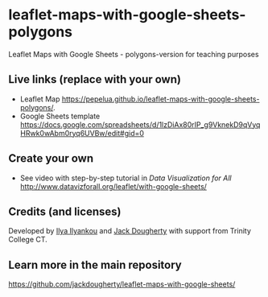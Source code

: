 # leaflet-maps-with-google-sheets-polygons
Leaflet Maps with Google Sheets - polygons-version for teaching purposes

## Live links (replace with your own)
- Leaflet Map  https://pepelua.github.io/leaflet-maps-with-google-sheets-polygons/.
- Google Sheets template https://docs.google.com/spreadsheets/d/1lzDiAx80rIP_g9VknekD9qVyqHRwk0wAbm0ryq6UVBw/edit#gid=0

## Create your own
- See video with step-by-step tutorial in *Data Visualization for All* http://www.datavizforall.org/leaflet/with-google-sheets/

## Credits (and licenses)
Developed by [Ilya Ilyankou](https://github.com/ilyankou) and [Jack Dougherty](https://github.com/jackdougherty) with support from Trinity College CT.

## Learn more in the main repository
https://github.com/jackdougherty/leaflet-maps-with-google-sheets/
